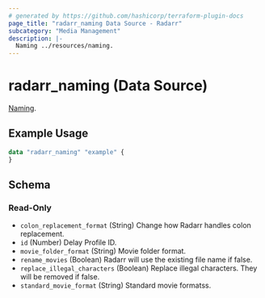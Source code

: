 ```yaml
---
# generated by https://github.com/hashicorp/terraform-plugin-docs
page_title: "radarr_naming Data Source - Radarr"
subcategory: "Media Management"
description: |-
  Naming ../resources/naming.
---
```


# radarr_naming (Data Source)

<!-- subcategory:Media Management -->
[Naming](../resources/naming).

## Example Usage

```terraform
data "radarr_naming" "example" {
}
```

<!-- schema generated by tfplugindocs -->
## Schema

### Read-Only

- `colon_replacement_format` (String) Change how Radarr handles colon replacement.
- `id` (Number) Delay Profile ID.
- `movie_folder_format` (String) Movie folder format.
- `rename_movies` (Boolean) Radarr will use the existing file name if false.
- `replace_illegal_characters` (Boolean) Replace illegal characters. They will be removed if false.
- `standard_movie_format` (String) Standard movie formatss.
